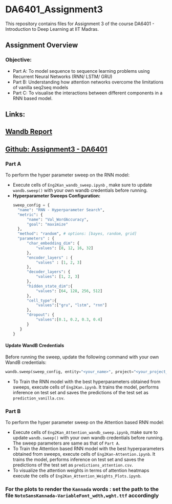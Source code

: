 # DA6401_Assignment3

This repository contains files for Assignment 3 of the course DA6401 - Introduction to Deep Learning at IIT Madras.

## Assignment Overview  
### Objective:
- Part A: To model sequence to sequence learning problems using Recurrent Neural Networks (RNN/ LSTM/ GRU)
- Part B: Understanding how attention networks overcome the limitations of vanilla seq2seq models
- Part C: To visualise the interactions between different components in a RNN based model.

## Links:

## [Wandb Report](https://google.com)

## [Github: Assignment3 - DA6401](https://github.com/MANOJKUMAR-CM/DA6401_Assignment3)

### Part A
To perform the hyper parameter sweep on the RNN model:
- Execute cells of `Eng2Kan_wandb_sweep.ipynb` , make sure to update `wandb.sweep()` with your own wandb credentials before running.
- **Hyperparameter Sweeps Configuration:**
  ```python
  sweep_config = {
    "name": "RNN - Hyperparameter Search",
    "metric": {
        "name": "Val_WordAccuracy", 
        "goal": "maximize"
    },
    "method": "random", # options: [bayes, random, grid]
    "parameters" : {
        "char_embedding_dim": {
            "values": [8, 12, 16, 32]
        },
        "encoder_layers" : {
            "values" : [1, 2, 3]
        },
        "decoder_layers": {
            "values": [1, 2, 3]
        },
        "hidden_state_dim":{
            "values": [64, 128, 256, 512]
        },
        "cell_type":{
            "values":["gru", "lstm", "rnn"]
        },
        "dropout": {
            "values":[0.1, 0.2, 0.3, 0.4]
        }
     }
  }
  ```
#### Update WandB Credentials  
Before running the sweep, update the following command with your own WandB credentials:  

```python
wandb.sweep(sweep_config, entity="<your_name>", project="<your_project_name>")
```

- To Train the RNN model with the best hyperparameters obtained from sweeps, execute cells of `Eng2Kan.ipynb`. It trains the model, performs inference on test set and saves the predictions of the test set as `prediction_vanilla.csv`.

### Part B
To perform the hyper parameter sweep on the Attention based RNN model:
- Execute cells of `Eng2Kan_Attention_wandb_sweep.ipynb`, make sure to update `wandb.sweep()` with your own wandb credentials before running. The sweep parameters are same as that of `Part A`.
- To Train the Attention based RNN model with the best hyperparameters obtained from sweeps, execute cells of `Eng2Kan-Attention.ipynb`. It trains the model, performs inference on test set and saves the predictions of the test set as `predictions_attention.csv`.
- To visualize the attention weights in terms of attention heatmaps execute the cells of `Eng2Kan_Attention_Weights_Plots.ipynb`.

### For the plots to render the `Kannada` words : set the path to the file `NotoSansKannada-VariableFont_wdth,wght.ttf` accordingly
